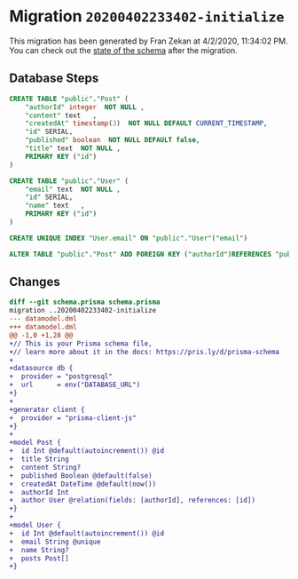# Migration `20200402233402-initialize`

This migration has been generated by Fran Zekan at 4/2/2020, 11:34:02 PM.
You can check out the [state of the schema](./schema.prisma) after the migration.

## Database Steps

```sql
CREATE TABLE "public"."Post" (
    "authorId" integer  NOT NULL ,
    "content" text   ,
    "createdAt" timestamp(3)  NOT NULL DEFAULT CURRENT_TIMESTAMP,
    "id" SERIAL,
    "published" boolean  NOT NULL DEFAULT false,
    "title" text  NOT NULL ,
    PRIMARY KEY ("id")
) 

CREATE TABLE "public"."User" (
    "email" text  NOT NULL ,
    "id" SERIAL,
    "name" text   ,
    PRIMARY KEY ("id")
) 

CREATE UNIQUE INDEX "User.email" ON "public"."User"("email")

ALTER TABLE "public"."Post" ADD FOREIGN KEY ("authorId")REFERENCES "public"."User"("id") ON DELETE CASCADE  ON UPDATE CASCADE
```

## Changes

```diff
diff --git schema.prisma schema.prisma
migration ..20200402233402-initialize
--- datamodel.dml
+++ datamodel.dml
@@ -1,0 +1,28 @@
+// This is your Prisma schema file,
+// learn more about it in the docs: https://pris.ly/d/prisma-schema
+
+datasource db {
+  provider = "postgresql"
+  url      = env("DATABASE_URL")
+}
+
+generator client {
+  provider = "prisma-client-js"
+}
+
+model Post {
+  id Int @default(autoincrement()) @id
+  title String
+  content String?
+  published Boolean @default(false)
+  createdAt DateTime @default(now())
+  authorId Int
+  author User @relation(fields: [authorId], references: [id])
+}
+
+model User {
+  id Int @default(autoincrement()) @id
+  email String @unique
+  name String?
+  posts Post[]
+}
```


